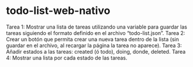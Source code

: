 # todo-list-web-nativo
Tarea 1: Mostrar una lista de tareas utilizando una variable para guardar las tareas siguiendo el formato definido en el archivo “todo-list.json”.
Tarea 2: Crear un botón que permita crear una nueva tarea dentro de la lista (sin guardar en el archivo, al recargar la página la tarea no aparece).
Tarea 3: Añadir estados a las tareas: created (ó todo), doing, donde, deleted.
Tarea 4: Mostrar una lista por cada estado de las tareas.
